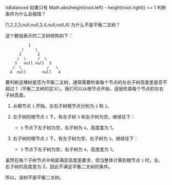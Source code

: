 isBalanced 如果只有 Math.abs(height(root.left) - height(root.right)) <= 1 判断条件为什么会报错？

[1,2,2,3,null,null,3,4,null,null,4]  为什么不是平衡二叉树？

这个数组表示的二叉树结构如下：

```
          1
       /     \
      2       2
     /  \     /  \
    3   null null  3
   /  \           /   \
  4  null       null   4
```

要判断这棵树是否为平衡二叉树，通常需要检查每个节点的左右子树高度差是否不超过 1（平衡二叉树的定义）。我们可以从根节点开始，逐层检查每个节点的左右子树高度。

1. 从根节点 `1` 开始，左右子树根节点分别为 `2` 和 `2`。

2. 左子树的根节点 `2` 下，有左子树 `3` 和右子树为空。继续往下：
    - `3` 节点下左子树为空，右子树为 `4`，高度差为 1。

3. 右子树的根节点 `2` 下，有左子树为空，右子树为 `3`。继续往下：
    - `3` 节点下左子树为空，右子树为 `4`，高度差为 1。

虽然在每个子树节点中局部满足高度差要求，但当整体计算到根节点 `1` 时，左、右子树的高度差为 2，因此不满足平衡二叉树的条件。

所以，该树不是平衡二叉树。